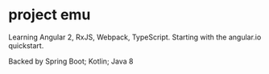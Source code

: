 # project emu

Learning Angular 2, RxJS, Webpack, TypeScript. Starting with the angular.io quickstart.

Backed by Spring Boot; Kotlin; Java 8
